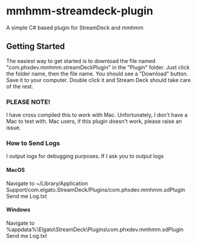 # mmhmm-streamdeck-plugin
A simple C# based plugin for StreamDeck and mmhmm
## Getting Started
The easiest way to get started is to download the file named "com.phxdev.mmhmm.streamDeckPlugin" in the "Plugin" folder. Just click the folder name, then the file name.
You should see a "Download" button. Save it to your computer. Double click it and Stream Deck should take care of the rest.

### PLEASE NOTE!
I have cross compiled this to work with Mac. Unfortunately, I don't have a Mac to test with. Mac users, if this plugin doesn't work, please raise an issue. 

### How to Send Logs
I output logs for debugging purposes. If I ask you to output logs

#### MacOS
Navigate to ~/Library/Application Support/com.elgato.StreamDeck/Plugins/com.phxdev.mmhmm.sdPlugin
Send me Log.txt
#### Windows
Navigate to %appdata%\Elgato\StreamDeck\Plugins\com.phxdev.mmhmm.sdPlugin
Send me Log.txt
